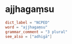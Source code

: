 # ajjhagaṃsu

``` toml
dict_label = "NCPED"
word = "ajjhagaṃsu"
grammar_comment = "3 plural"
see_also = ["adhigā"]
```

